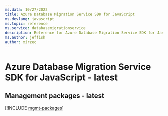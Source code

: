 ```yaml
---
ms.data: 10/27/2022
title: Azure Database Migration Service SDK for JavaScript
ms.devlang: javascript
ms.topic: reference
ms.service: databasemigrationservice
description: Reference for Azure Database Migration Service SDK for JavaScript
ms.author: jeffish
author: xirzec
---
```

# Azure Database Migration Service SDK for JavaScript - latest

## Management packages - latest
[!INCLUDE [mgmt-packages](database-migration-service-mgmt-index.md)]